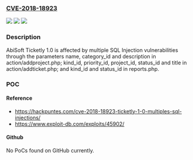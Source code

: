 ### [CVE-2018-18923](https://cve.mitre.org/cgi-bin/cvename.cgi?name=CVE-2018-18923)
![](https://img.shields.io/static/v1?label=Product&message=n%2Fa&color=blue)
![](https://img.shields.io/static/v1?label=Version&message=n%2Fa&color=blue)
![](https://img.shields.io/static/v1?label=Vulnerability&message=n%2Fa&color=brighgreen)

### Description

AbiSoft Ticketly 1.0 is affected by multiple SQL Injection vulnerabilities through the parameters name, category_id and description in action/addproject.php; kind_id, priority_id, project_id, status_id and title in action/addticket.php; and kind_id and status_id in reports.php.

### POC

#### Reference
- https://hackpuntes.com/cve-2018-18923-ticketly-1-0-multiples-sql-injections/
- https://www.exploit-db.com/exploits/45902/

#### Github
No PoCs found on GitHub currently.

